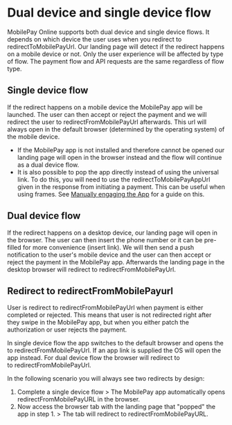 # Dual device and single device flow

MobilePay Online supports both dual device and single device flows. It depends on which device the user uses when you redirect to redirectToMobilePayUrl. Our landing page will detect if the redirect happens on a mobile device or not. Only the user experience will be affected by type of flow. The payment flow and API requests are the same regardless of flow type.

## Single device flow

If the redirect happens on a mobile device the MobilePay app will be launched. The user can then accept or reject the payment and we will redirect the user to redirectFromMobilePayUrl afterwards. This url will always open in the default browser (determined by the operating system) of the mobile device.

* If the MobilePay app is not installed and therefore cannot be opened our landing page will open in the browser instead and the flow will continue as a dual device flow.
* It is also possible to pop the app directly instead of using the universal link. To do this, you will need to use the redirectToMobilePayAppUrl given in the response from initiating a payment. This can be useful when using frames. See [Manually engaging the App](/docs/online/appendix#manually-engaging-the-app-from-the-parent-page) for a guide on this.

## Dual device flow

 If the redirect happens on a desktop device, our landing page will open in the browser. The user can then insert the phone number or it can be pre-filled for more convenience (insert link). We will then send a push notification to the user's mobile device and the user can then accept or reject the payment in the MobilePay app. Afterwards the landing page in the desktop browser will redirect to redirectFromMobilePayUrl.

## Redirect to redirectFromMobilePayurl

User is redirect to redirectFromMobilePayUrl when payment is either completed or rejected. This means that user is not redirected right after they swipe in the MobilePay app, but when you either patch the authorization or user rejects the payment.

In single device flow the app switches to the default browser and opens the to redirectFromMobilePayUrl. If an app link is supplied the OS will open the app instead. For dual device flow the browser will redirect to to redirectFromMobilePayUrl.

In the following scenario you will always see two redirects by design:

1. Complete a single device flow > The MobilePay app automatically opens redirectFromMobilePayURL in the browser.
2. Now access the browser tab with the landing page that "popped" the app in step 1. > The tab will redirect to redirectFromMobilePayURL.
